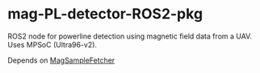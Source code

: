 # mag-PL-detector-ROS2-pkg
ROS2 node for powerline detection using magnetic field data from a UAV. Uses MPSoC (Ultra96-v2).

Depends on [MagSampleFetcher](https://github.com/frnyb/MagSampleFetcher_cpp)
